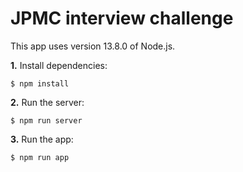 # JPMC interview challenge

This app uses version 13.8.0 of Node.js.

**1.** Install dependencies:

```
$ npm install
```

**2.** Run the server:

```
$ npm run server
```

**3.** Run the app:

```
$ npm run app
```
